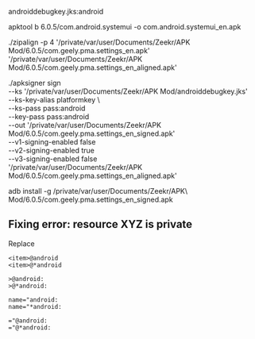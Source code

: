 androiddebugkey.jks:android

apktool b 6.0.5/com.android.systemui -o com.android.systemui_en.apk

./zipalign -p 4 '/private/var/user/Documents/Zeekr/APK Mod/6.0.5/com.geely.pma.settings_en.apk' '/private/var/user/Documents/Zeekr/APK Mod/6.0.5/com.geely.pma.settings_en_aligned.apk'

./apksigner sign \
  --ks '/private/var/user/Documents/Zeekr/APK Mod/androiddebugkey.jks' \
  --ks-key-alias platformkey \    
  --ks-pass pass:android \
  --key-pass pass:android \
  --out '/private/var/user/Documents/Zeekr/APK Mod/6.0.5/com.geely.pma.settings_en_signed.apk' \
  --v1-signing-enabled false \
  --v2-signing-enabled true \
  --v3-signing-enabled false \
  '/private/var/user/Documents/Zeekr/APK Mod/6.0.5/com.geely.pma.settings_en_aligned.apk'

adb install -g /private/var/user/Documents/Zeekr/APK\ Mod/6.0.5/com.geely.pma.settings_en_signed.apk

## Fixing error: resource XYZ is private


Replace
```
<item>@android
<item>@*android

>@android:
>@*android:

name="android:
name="*android:

="@android:
="@*android:
```